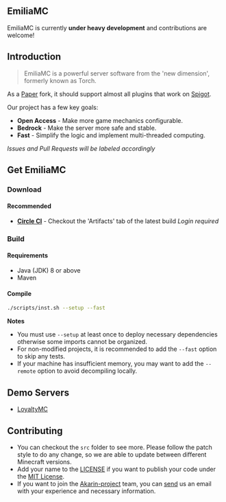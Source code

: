 ## EmiliaMC
EmiliaMC is currently **under heavy development** and contributions are welcome!

Introduction
---
> EmiliaMC is a powerful server software from the 'new dimension', formerly known as Torch.

As a [Paper](https://github.com/PaperMC/Paper) fork, it should support almost all plugins that work on [Spigot](https://hub.spigotmc.org/stash/projects/SPIGOT/repos/spigot/browse).

Our project has a few key goals:

* **Open Access** - Make more game mechanics configurable.
* **Bedrock** - Make the server more safe and stable. 
* **Fast** - Simplify the logic and implement multi-threaded computing.

*Issues and Pull Requests will be labeled accordingly*

Get EmiliaMC
---
### Download
#### Recommended
+ [**Circle CI**](https://circleci.com/gh/Emilia1012/EmiliaMC/tree/ver/master) - Checkout the 'Artifacts' tab of the latest build *Login required*

### Build
#### Requirements
* Java (JDK) 8 or above
* Maven

#### Compile
```sh
./scripts/inst.sh --setup --fast
```

**Notes**
* You must use `--setup` at least once to deploy necessary dependencies otherwise some imports cannot be organized.
* For non-modified projects, it is recommended to add the `--fast` option to skip any tests.
* If your machine has insufficient memory, you may want to add the `--remote` option to avoid decompiling locally.

Demo Servers
---

* [LoyaltyMC](https://minecraft-mp.com/server-s212077)

Contributing
---
* You can checkout the `src` folder to see more. Please follow the patch style to do any change, so we are able to update between different Minecraft versions.
* Add your name to the [LICENSE](https://github.com/Akarin-project/Akarin/blob/master/LICENSE.md) if you want to publish your code under the [MIT License](https://github.com/Akarin-project/Akarin/blob/master/licenses/MIT.md).
* If you want to join the [Akarin-project](https://github.com/Akarin-project) team, you can [send](mailto://kira@kira.moe) us an email with your experience and necessary information.